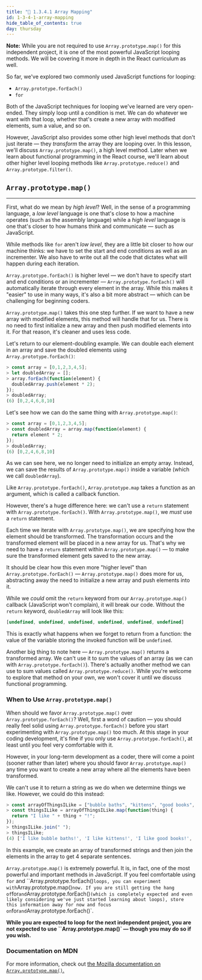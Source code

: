 ```yaml
---
title: "📓 1.3.4.1 Array Mapping"
id: 1-3-4-1-array-mapping
hide_table_of_contents: true
day: thursday
---
```


**Note:** While you are not required to use `Array.prototype.map()` for this independent project, it is one of the most powerful JavaScript looping methods. We will be covering it more in depth in the React curriculum as well.

So far, we've explored two commonly used JavaScript functions for looping:

* `Array.prototype.forEach()`
* `for`

Both of the JavaScript techniques for looping we've learned are very open-ended. They simply loop until a condition is met. We can do whatever we want with that loop, whether that's create a new array with modified elements, sum a value, and so on.

However, JavaScript also provides some other high level methods that don't just iterate — they _transform_ the array they are looping over. In this lesson, we'll discuss `Array.prototype.map()`, a high level method. Later when we learn about functional programming in the React course, we'll learn about other higher level looping methods like `Array.prototype.reduce()` and `Array.prototype.filter()`.

## `Array.prototype.map()`
---

First, what do we mean by _high level_? Well, in the sense of a programming language, a _low level_ language is one that's close to how a machine operates (such as the assembly language) while a _high level_ language is one that's closer to how humans think and communicate — such as JavaScript.

While methods like `for` aren't _low level_, they are a little bit closer to how our machine thinks: we have to set the start and end conditions as well as an incrementer. We also have to write out all the code that dictates what will happen during each iteration.

`Array.prototype.forEach()` is higher level — we don't have to specify start and end conditions or an incrementer — `Array.prototype.forEach()` will automatically iterate through every element in the array. While this makes it "easier" to use in many ways, it's also a bit more abstract — which can be challenging for beginning coders.

`Array.prototype.map()` takes this one step further. If we want to have a new array with modified elements, this method will handle that for us. There is no need to first initialize a new array and then push modified elements into it. For that reason, it's cleaner and uses less code.

Let's return to our element-doubling example. We can double each element in an array and save the doubled elements using `Array.prototype.forEach()`:

```js
> const array = [0,1,2,3,4,5];
> let doubledArray = [];
> array.forEach(function(element) {
  doubledArray.push(element * 2);
});
> doubledArray;
(6) [0,2,4,6,8,10]
```

Let's see how we can do the same thing with `Array.prototype.map()`:

```js
> const array = [0,1,2,3,4,5];
> const doubledArray = array.map(function(element) {
  return element * 2;
});
> doubledArray;
(6) [0,2,4,6,8,10]
```

As we can see here, we no longer need to initialize an empty array. Instead, we can save the results of `Array.prototype.map()` inside a variable (which we call `doubledArray`).

Like `Array.prototype.forEach()`, `Array.prototype.map` takes a function as an argument, which is called a callback function.

However, there's a huge difference here: we can't use a `return` statement with `Array.prototype.forEach()`. With `Array.prototype.map()`, we _must_ use a `return` statement. 

Each time we iterate with `Array.prototype.map()`, we are specifying how the element should be transformed. The transformation occurs and the transformed element will be placed in a new array for us. That's why we need to have a `return` statement within `Array.prototype.map()` — to make sure the transformed element gets saved to the new array. 

It should be clear how this even more "higher level" than `Array.prototype.forEach()` — `Array.prototype.map()` does more for us, abstracting away the need to initialize a new array and push elements into it.

While we _could_ omit the `return` keyword from our `Array.prototype.map()` callback (JavaScript won't complain), it will break our code. Without the `return` keyword, `doubledArray` will look like this:

```js
[undefined, undefined, undefined, undefined, undefined, undefined]
```

This is exactly what happens when we forget to return from a function: the value of the variable storing the invoked function will be `undefined`.

Another big thing to note here — `Array.prototype.map()` returns a transformed array. We can't use it to sum the values of an array (as we can with `Array.prototype.forEach()`). There's actually another method we can use to sum values called `Array.prototype.reduce()`. While you're welcome to explore that method on your own, we won't cover it until we discuss functional programming.

### When to Use `Array.prototype.map()`

When should we favor `Array.prototype.map()` over `Array.prototype.forEach()`? Well, first a word of caution — you should really feel solid using `Array.prototype.forEach()` before you start experimenting with `Array.prototype.map()` too much. At this stage in your coding development, it's fine if you only use `Array.prototype.forEach()`, at least until you feel very comfortable with it.

However, in your long-term development as a coder, there will come a point (sooner rather than later) where you should favor `Array.prototype.map()` any time you want to create a new array where all the elements have been transformed.

We can't use it to return a string as we do when we determine things we like. However, we could do this instead:

```js
> const arrayOfThingsILike = ["bubble baths", "kittens", "good books", "clean code"];
> const thingsILike = arrayOfThingsILike.map(function(thing) {
  return "I like " + thing + "!";
});
> thingsILike.join(" ");
> thingsILike;
(4) ['I like bubble baths!', 'I like kittens!', 'I like good books!', 'I like clean code!']
```

In this example, we create an array of transformed strings and then join the elements in the array to get 4 separate sentences.

`Array.prototype.map()` is extremely powerful. It is, in fact, one of the most powerful and important methods in JavaScript. If you feel comfortable using `for` and ``Array.prototype.forEach()` loops, you can experiment with `Array.prototype.map()` now. If you are still getting the hang of `for` and `Array.prototype.forEach()` (which is completely expected and even likely considering we've just started learning about loops), store this information away for now and focus on `for` and `Array.prototype.forEach()`.

**While you are expected to loop for the next independent project, you are not expected to use ``Array.prototype.map()` — though you may do so if you wish.**

### Documentation on MDN

For more information, check out [the Mozilla documentation on `Array.prototype.map()`.](https://developer.mozilla.org/en-US/docs/Web/JavaScript/Reference/Global_Objects/Array/map)

